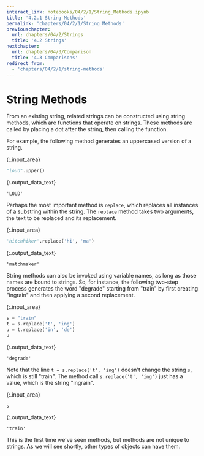 ```yaml
---
interact_link: notebooks/04/2/1/String_Methods.ipynb
title: '4.2.1 String Methods'
permalink: 'chapters/04/2/1/String_Methods'
previouschapter:
  url: chapters/04/2/Strings
  title: '4.2 Strings'
nextchapter:
  url: chapters/04/3/Comparison
  title: '4.3 Comparisons'
redirect_from:
  - 'chapters/04/2/1/string-methods'
---
```


# String Methods

From an existing string, related strings can be constructed using string methods, which are functions that operate on strings. These methods are called by placing a dot after the string, then calling the function.

For example, the following method generates an uppercased version of a string.


{:.input_area}
```python
"loud".upper()
```




{:.output_data_text}
```
'LOUD'
```



Perhaps the most important method is `replace`, which replaces all instances of a substring within the string. The `replace` method takes two arguments, the text to be replaced and its replacement.


{:.input_area}
```python
'hitchhiker'.replace('hi', 'ma')
```




{:.output_data_text}
```
'matchmaker'
```



String methods can also be invoked using variable names, as long as those names are bound to strings. So, for instance, the following two-step process generates the word "degrade" starting from "train" by first creating "ingrain" and then applying a second replacement.


{:.input_area}
```python
s = "train"
t = s.replace('t', 'ing')
u = t.replace('in', 'de')
u
```




{:.output_data_text}
```
'degrade'
```



Note that the line `t = s.replace('t', 'ing')` doesn't change the string `s`, which is still "train".  The method call `s.replace('t', 'ing')` just has a value, which is the string "ingrain".


{:.input_area}
```python
s
```




{:.output_data_text}
```
'train'
```



This is the first time we've seen methods, but methods are not unique to strings.  As we will see shortly, other types of objects can have them.
